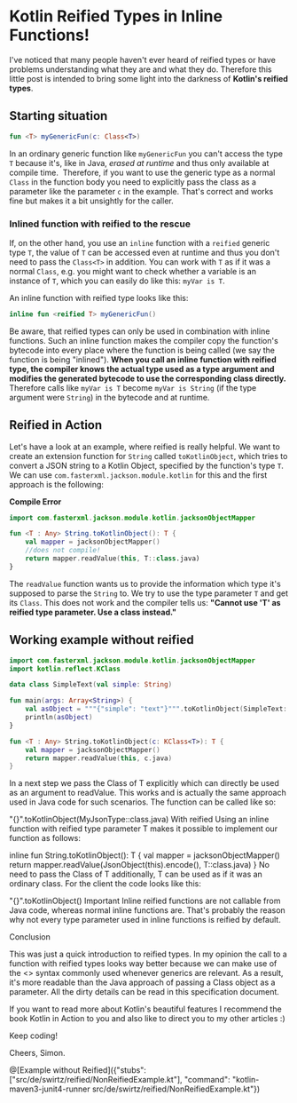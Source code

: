 # Kotlin Reified Types in Inline Functions!

I've noticed that many people haven't ever heard of reified types or have problems understanding what they are and what they do. Therefore this little post is intended to bring some light into the darkness of **Kotlin's reified types**.

## Starting situation

```kotlin
fun <T> myGenericFun(c: Class<T>)
````

In an ordinary generic function like `myGenericFun` you can't access the type `T` because it's, like in Java, *erased at runtime* and thus only available at compile time.  Therefore, if you want to use the generic type as a normal `Class` in the function body you need to explicitly pass the class as a parameter like the parameter `c` in the example. That's correct and works fine but makes it a bit unsightly for the caller.

### Inlined function with reified to the rescue

If, on the other hand, you use an `inline` function with a `reified` generic type `T`, the value of `T` can be accessed even at runtime and thus you don't need to pass the `Class<T>` in addition. You can work with `T` as if it was a normal `Class`, e.g. you might want to check whether a variable is an instance of `T`, which you can easily do like this: `myVar is T`.

An inline function with reified type looks like this:

```kotlin
inline fun <reified T> myGenericFun()
````

Be aware, that reified types can only be used in combination with inline functions. Such an inline function makes the compiler copy the function's bytecode into every place where the function is being called (we say the function is being "inlined"). **When you call an inline function with reified type, the compiler knows the actual type used as a type argument and modifies the generated bytecode to use the corresponding class directly.** Therefore calls like `myVar is T` become `myVar is String` (if the type argument were ``String``) in the bytecode and at runtime.

## Reified in Action

Let's have a look at an example, where reified is really helpful. We want to create an extension function for `String` called `toKotlinObject`, which tries to convert a JSON string to a Kotlin Object, specified by the function's type `T`. We can use `com.fasterxml.jackson.module.kotlin` for this and the first approach is the following:

**Compile Error**

```kotlin
import com.fasterxml.jackson.module.kotlin.jacksonObjectMapper

fun <T : Any> String.toKotlinObject(): T {
    val mapper = jacksonObjectMapper()
    //does not compile!
    return mapper.readValue(this, T::class.java)
}
```
The `readValue` function wants us to provide the information which type it's supposed to parse the `String` to. We try to use the type parameter `T` and get its `Class`. This does not work and the compiler tells us: **"Cannot use 'T' as reified type parameter. Use a class instead."**

## Working example without reified
```kotlin runnable
import com.fasterxml.jackson.module.kotlin.jacksonObjectMapper
import kotlin.reflect.KClass

data class SimpleText(val simple: String)

fun main(args: Array<String>) {
    val asObject = """{"simple": "text"}""".toKotlinObject(SimpleText::class)
    println(asObject)
}

fun <T : Any> String.toKotlinObject(c: KClass<T>): T {
    val mapper = jacksonObjectMapper()
    return mapper.readValue(this, c.java)
}
````

In a next step we pass the Class of T explicitly which can directly be used as an argument to readValue. This works and is actually the same approach used in Java code for such scenarios. The function can be called like so:

"{}".toKotlinObject(MyJsonType::class.java)
With reified
Using an inline function with reified type parameter T makes it possible to implement our function as follows:

inline fun <reified T> String.toKotlinObject(): T {
    val mapper = jacksonObjectMapper()
    return mapper.readValue(JsonObject(this).encode(), T::class.java)
}
No need to pass the Class of T additionally, T can be used as if it was an ordinary class. For the client the code looks like this:

"{}".toKotlinObject<MyJsonType>()
Important
Inline reified functions are not callable from Java code, whereas normal inline functions are. That's probably the reason why not every type parameter used in inline functions is reified by default.

Conclusion

This was just a quick introduction to reified types. In my opinion the call to a function with reified types looks way better because we can make use of the <> syntax commonly used whenever generics are relevant. As a result, it's more readable than the Java approach of passing a Class object as a parameter. All the dirty details can be read in this specification document.

If you want to read more about Kotlin's beautiful features I recommend the book Kotlin in Action to you and also like to direct you to my other articles :)

Keep coding!

Cheers, Simon.


@[Example without Reified]({"stubs": ["src/de/swirtz/reified/NonReifiedExample.kt"], "command": "kotlin-maven3-junit4-runner src/de/swirtz/reified/NonReifiedExample.kt"})
